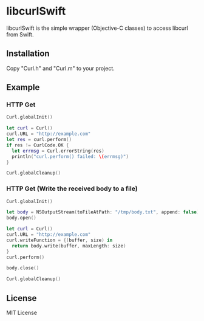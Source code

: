 # libcurlSwift

libcurlSwift is the simple wrapper (Objective-C classes) to access libcurl from Swift.

## Installation
Copy "Curl.h" and "Curl.m" to your project.

## Example

### HTTP Get
```Swift
Curl.globalInit()

let curl = Curl()
curl.URL = "http://example.com"
let res = curl.perform()
if res != CurlCode.OK {
  let errmsg = Curl.errorString(res)
  println("curl.perform() failed: \(errmsg)")
}

Curl.globalCleanup()
```

### HTTP Get (Write the received body to a file)
```Swift
Curl.globalInit()

let body = NSOutputStream(toFileAtPath: "/tmp/body.txt", append: false)!
body.open()

let curl = Curl()
curl.URL = "http://example.com"
curl.writeFunction = {(buffer, size) in
  return body.write(buffer, maxLength: size)
}
curl.perform()

body.close()

Curl.globalCleanup()
```

## License

MIT License
